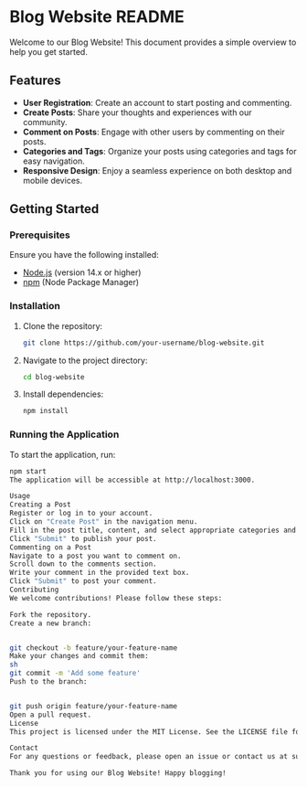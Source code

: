 # Blog Website README

Welcome to our Blog Website! This document provides a simple overview to help you get started.

## Features

- **User Registration**: Create an account to start posting and commenting.
- **Create Posts**: Share your thoughts and experiences with our community.
- **Comment on Posts**: Engage with other users by commenting on their posts.
- **Categories and Tags**: Organize your posts using categories and tags for easy navigation.
- **Responsive Design**: Enjoy a seamless experience on both desktop and mobile devices.

## Getting Started

### Prerequisites

Ensure you have the following installed:

- [Node.js](https://nodejs.org/) (version 14.x or higher)
- [npm](https://www.npmjs.com/) (Node Package Manager)

### Installation

1. Clone the repository:
    ```sh
    git clone https://github.com/your-username/blog-website.git
    ```
2. Navigate to the project directory:
    ```sh
    cd blog-website
    ```
3. Install dependencies:
    ```sh
    npm install
    ```

### Running the Application

To start the application, run:

```sh
npm start
The application will be accessible at http://localhost:3000.

Usage
Creating a Post
Register or log in to your account.
Click on "Create Post" in the navigation menu.
Fill in the post title, content, and select appropriate categories and tags.
Click "Submit" to publish your post.
Commenting on a Post
Navigate to a post you want to comment on.
Scroll down to the comments section.
Write your comment in the provided text box.
Click "Submit" to post your comment.
Contributing
We welcome contributions! Please follow these steps:

Fork the repository.
Create a new branch:


git checkout -b feature/your-feature-name
Make your changes and commit them:
sh
git commit -m 'Add some feature'
Push to the branch:


git push origin feature/your-feature-name
Open a pull request.
License
This project is licensed under the MIT License. See the LICENSE file for details.

Contact
For any questions or feedback, please open an issue or contact us at support@blogwebsite.com.

Thank you for using our Blog Website! Happy blogging!

